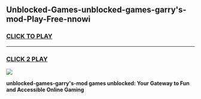 
## Unblocked-Games-unblocked-games-garry's-mod-Play-Free-nnowi
<h3>
<a href="https://premium76.site?title=unblocked-games-garry's-mod&ref=18A1">CLICK TO PLAY</a></h3>
<hr>

<h3>
<a href="https://premium76.site?title=unblocked-games-garry's-mod&ref=18A1">CLICK 2 PLAY</a>
  
</h3>

<a href="https://premium76.site?title=unblocked-games-garry's-mod&ref=18A1"><img src="https://clearcache.store/games.png"></a>


**unblocked-games-garry's-mod games unblocked: Your Gateway to Fun and Accessible Online Gaming**
